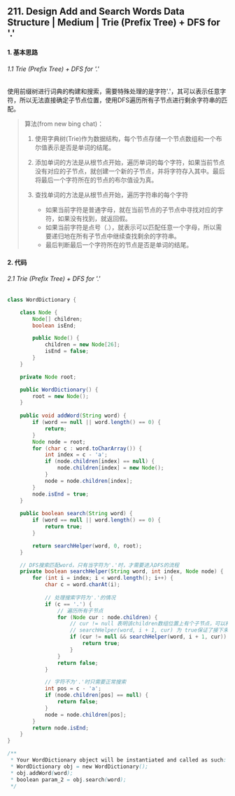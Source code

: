 ## 211. Design Add and Search Words Data Structure | Medium | Trie (Prefix Tree) + DFS for '.'
#### 1. 基本思路

###### 1.1 Trie (Prefix Tree) + DFS for '.'

​	使用前缀树进行词典的构建和搜索，需要特殊处理的是字符'.'，其可以表示任意字符，所以无法直接确定子节点位置，使用DFS遍历所有子节点进行剩余字符串的匹配。

> 算法(from new bing chat)：
>
> 1. 使用字典树(Trie)作为数据结构，每个节点存储一个节点数组和一个布尔值表示是否是单词的结尾。
>
> 2. 添加单词的方法是从根节点开始，遍历单词的每个字符，如果当前节点没有对应的子节点，就创建一个新的子节点，并将字符存入其中。最后将最后一个字符所在的节点的布尔值设为真。
>
> 3. 查找单词的方法是从根节点开始，遍历字符串的每个字符
>     * 如果当前字符是普通字母，就在当前节点的子节点中寻找对应的字符，如果没有找到，就返回假。
>     * 如果当前字符是点号（.），就表示可以匹配任意一个字母，所以需要递归地在所有子节点中继续查找剩余的字符串。
>     * 最后判断最后一个字符所在的节点是否是单词的结尾。

#### 2. 代码

###### 2.1 Trie (Prefix Tree) + DFS for '.'

```java
class WordDictionary {

    class Node {
        Node[] children;
        boolean isEnd;

        public Node() {
            children = new Node[26];
            isEnd = false;
        }
    }

    private Node root;

    public WordDictionary() {
        root = new Node();
    }
    
    public void addWord(String word) {
        if (word == null || word.length() == 0) {
            return;
        }
        Node node = root;
        for (char c : word.toCharArray()) {
            int index = c - 'a';
            if (node.children[index] == null) {
                node.children[index] = new Node();
            }
            node = node.children[index];
        }
        node.isEnd = true;
    }
    
    public boolean search(String word) {
        if (word == null || word.length() == 0) {
            return true;
        }

        return searchHelper(word, 0, root);
    }

    // DFS搜索匹配word，只有当字符为'.'时，才需要进入DFS的流程
    private boolean searchHelper(String word, int index, Node node) {
        for (int i = index; i < word.length(); i++) {
            char c = word.charAt(i);
            
            // 处理搜索字符为'.'的情况
            if (c == '.') {
                // 遍历所有子节点
                for (Node cur : node.children) {
                    // cur != null 表明该children数组位置上有个子节点，可以和'.'匹配上
                    // searchHelper(word, i + 1, cur) 为 true保证了接下来的字段也能匹配上
                    if (cur != null && searchHelper(word, i + 1, cur)) {
                        return true;
                    }
                }
                return false;
            }

            // 字符不为'.'时只需要正常搜索
            int pos = c - 'a';
            if (node.children[pos] == null) {
                return false;
            }
            node = node.children[pos];
        }
        return node.isEnd;
    }
}

/**
 * Your WordDictionary object will be instantiated and called as such:
 * WordDictionary obj = new WordDictionary();
 * obj.addWord(word);
 * boolean param_2 = obj.search(word);
 */
```




